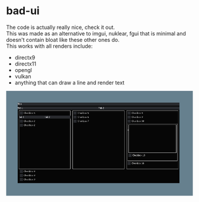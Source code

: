 # bad-ui
The code is actually really nice, check it out.  
This was made as an alternative to imgui, nuklear, fgui that is minimal and doesn't contain bloat like these other ones do.  
This works with all renders include:
- directx9
- directx11
- opengl
- vulkan
- anything that can draw a line and render text

  

![ui](resources/ui.png)

